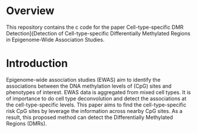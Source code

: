 # Overview

This repository contains the c code for the paper Cell-type-specific DMR Detection]{Detection of Cell-type-specific Differentially Methylated Regions
in Epigenome-Wide Association Studies.

# Introduction

Epigenome-wide association studies (EWAS) aim to identify the
associations between the DNA methylation levels of (CpG) sites
and phenotypes of interest. EWAS data is aggregated from mixed cell types. It is of importance to do cell type deconvolution and detect the associations at the cell-type-specific levels. This paper aims to find the cell-type-specific risk CpG sites by leverage the information across nearby CpG sites. As a result, this proposed method can detect the Differentially Methylated Regions (DMRs).
